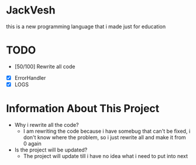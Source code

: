 # JackVesh
this is a new programming language that i made just for education

# TODO
- [50/100] Rewrite all code
- [X] ErrorHandler
- [X] LOGS

# Information About This Project
- Why i rewrite all the code?
  - I am rewriting the code because i have somebug that can't be fixed, i don't know where the problem, so i just rewrite all and make it from 0 again
- Is the project will be updated?
  - The project will update till i have no idea what i need to put into next
